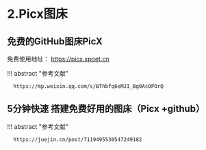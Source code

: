 # 2.Picx图床



## 免费的GitHub图床PicX

免费使用地址： https://picx.xpoet.cn




!!! abstract "参考文献"

      https://mp.weixin.qq.com/s/BThbfq6eMJI_Bg0AcOPOrQ






## 5分钟快速 搭建免费好用的图床（Picx +github）


!!! abstract "参考文献"

      https://juejin.cn/post/7119495530547249182


